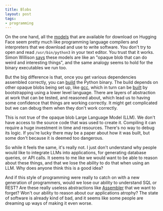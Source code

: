 ```yaml
---
title: Blobs
layout: post
tags:
- programming
---
```


On the one hand, all the [models] that are available for download on Hugging Face seem pretty much like programming language compilers and interpreters that we download and use to write software. You don't try to open and read `/usr/bin/python3` in your text editor. You trust that it works. Simon Willison [says] these models are like an "opaque blob that can do weird and interesting things", and the same analogy seems to hold for the binary executables we run too.

But the big difference is that, once you get various dependencies assembled correctly, you can [build] the Python binary. The build depends on other opaque blobs being set up, like [gcc], which in turn can be [built] by bootstrapping using a lower level language. There are layers of abstraction at work that can be tested, and reasoned about, which lead us to having some confidence that things are working correctly. It might get complicated but we can debug them when they don't work correctly.

This is not true of the opaque blob Large Language Model (LLM). We don't have access to the source code that was used to create it. Compiling it can require a huge investment in time and resources. There's no way to debug its logic. If you're lucky there may be a paper about how it was built, but some don't because it is deemed too dangerous.

So while it feels the same, it's really not. I just don't understand why people would like to integrate LLMs into applications, for generating database queries, or API calls. It seems to me like we would want to be able to reason about these things, and that we lose the ability to do that when using an LLM. Why does anyone think this is a good idea?

And if this style of programming were really to catch on with a new generation of programmers, would we lose our ability to understand SQL or REST? Are these really useless abstractions like [Assembler] that we want to forget? Won't our ability to reason about our applications atrophy? The state of software is already kind of bad, and it seems like some people are dreaming up ways of making it even worse.

[models]: https://huggingface.co/models
[says]: https://simonwillison.net/2023/Aug/3/weird-world-of-llms/
[build]: https://devguide.python.org/getting-started/setup-building/
[gcc]: https://gcc.gnu.org/
[built]: https://gcc.gnu.org/install/build.html
[bootstrapping]: https://en.wikipedia.org/wiki/Bootstrapping_(compilers)
[Assembler]: https://en.wikipedia.org/wiki/Assembly_language
